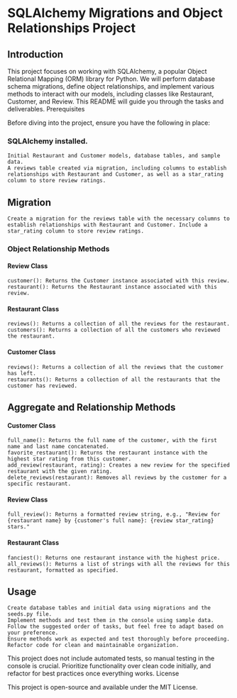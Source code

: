 

# SQLAlchemy Migrations and Object Relationships Project
## Introduction

This project focuses on working with SQLAlchemy, a popular Object Relational Mapping (ORM) library for Python. We will perform database schema migrations, define object relationships, and implement various methods to interact with our models, including classes like Restaurant, Customer, and Review. This README will guide you through the tasks and deliverables.
Prerequisites

Before diving into the project, ensure you have the following in place:

   ### SQLAlchemy installed.
    Initial Restaurant and Customer models, database tables, and sample data.
    A reviews table created via migration, including columns to establish relationships with Restaurant and Customer, as well as a star_rating column to store review ratings.

## Migration

    Create a migration for the reviews table with the necessary columns to establish relationships with Restaurant and Customer. Include a star_rating column to store review ratings.

### Object Relationship Methods
#### Review Class

    customer(): Returns the Customer instance associated with this review.
    restaurant(): Returns the Restaurant instance associated with this review.

#### Restaurant Class

    reviews(): Returns a collection of all the reviews for the restaurant.
    customers(): Returns a collection of all the customers who reviewed the restaurant.

#### Customer Class

    reviews(): Returns a collection of all the reviews that the customer has left.
    restaurants(): Returns a collection of all the restaurants that the customer has reviewed.

## Aggregate and Relationship Methods
#### Customer Class

    full_name(): Returns the full name of the customer, with the first name and last name concatenated.
    favorite_restaurant(): Returns the restaurant instance with the highest star rating from this customer.
    add_review(restaurant, rating): Creates a new review for the specified restaurant with the given rating.
    delete_reviews(restaurant): Removes all reviews by the customer for a specific restaurant.

#### Review Class

    full_review(): Returns a formatted review string, e.g., "Review for {restaurant name} by {customer's full name}: {review star_rating} stars."

#### Restaurant Class

    fanciest(): Returns one restaurant instance with the highest price.
    all_reviews(): Returns a list of strings with all the reviews for this restaurant, formatted as specified.

## Usage

    Create database tables and initial data using migrations and the seeds.py file.
    Implement methods and test them in the console using sample data.
    Follow the suggested order of tasks, but feel free to adapt based on your preference.
    Ensure methods work as expected and test thoroughly before proceeding.
    Refactor code for clean and maintainable organization.

This project does not include automated tests, so manual testing in the console is crucial. Prioritize functionality over clean code initially, and refactor for best practices once everything works.
License

This project is open-source and available under the MIT License.
